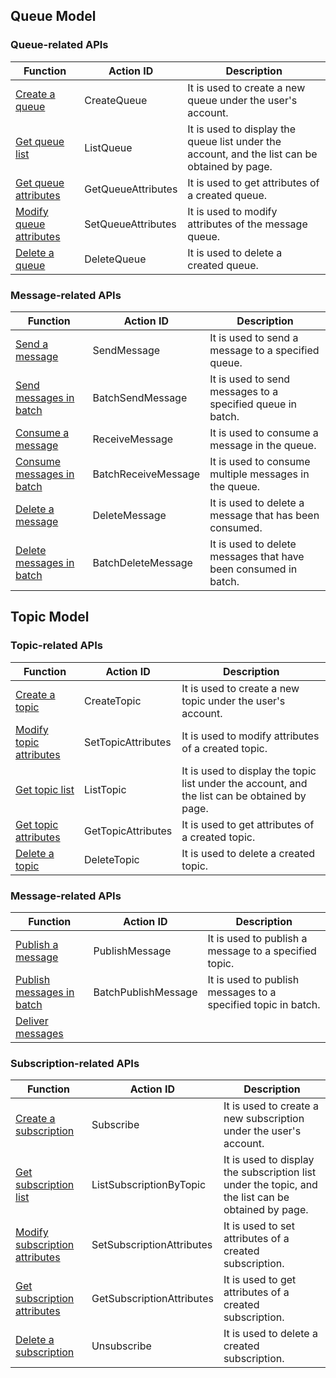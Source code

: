 ## Queue Model

### Queue-related APIs
| Function | Action ID | Description
|---------|---------|---------|
| [Create a queue](/doc/api/431/5832) | CreateQueue | It is used to create a new queue under the user's account. |
| [Get queue list](/doc/api/431/5833) | ListQueue | It is used to display the queue list under the account, and the list can be obtained by page. |
| [Get queue attributes](/doc/api/431/5834) | GetQueueAttributes | It is used to get attributes of a created queue. |
| [Modify queue attributes](/doc/api/431/5835) | SetQueueAttributes | It is used to modify attributes of the message queue. |
| [Delete a queue](/doc/api/431/5836) | DeleteQueue | It is used to delete a created queue. |


### Message-related APIs
| Function | Action ID | Description |
|---------|---------|---------|
| [Send a message](/doc/api/431/5837) | SendMessage | It is used to send a message to a specified queue. |
| [Send messages in batch](/doc/api/431/5838) | BatchSendMessage | It is used to send messages to a specified queue in batch. |
| [Consume a message](/doc/api/431/5839) | ReceiveMessage | It is used to consume a message in the queue. |
| [Consume messages in batch](/doc/api/431/5924) | BatchReceiveMessage | It is used to consume multiple messages in the queue. |
| [Delete a message](/doc/api/431/5840) | DeleteMessage | It is used to delete a message that has been consumed. |
| [Delete messages in batch](/doc/api/431/5841) | BatchDeleteMessage | It is used to delete messages that have been consumed in batch. |


## Topic Model

### Topic-related APIs
| Function | Action ID | Description |
|---------|---------|---------|
| [Create a topic](/doc/api/406/7405) | CreateTopic | It is used to create a new topic under the user's account. |
| [Modify topic attributes](/doc/api/406/7406) | SetTopicAttributes | It is used to modify attributes of a created topic. |
| [Get topic list](/doc/api/406/7407) | ListTopic | It is used to display the topic list under the account, and the list can be obtained by page. |
| [Get topic attributes](/doc/api/406/7408) | GetTopicAttributes | It is used to get attributes of a created topic. |
| [Delete a topic](/doc/api/406/7409) | DeleteTopic | It is used to delete a created topic. |


### Message-related APIs
| Function | Action ID | Description |
|---------|---------|---------|
| [Publish a message](/doc/api/406/7411) | PublishMessage | It is used to publish a message to a specified topic. |
| [Publish messages in batch](/doc/api/406/7412) | BatchPublishMessage | It is used to publish messages to a specified topic in batch. |
| [Deliver messages](/doc/api/406/7420) |||


### Subscription-related APIs
| Function | Action ID | Description |
|---------|---------|---------|
| [Create a subscription](/doc/api/406/7414) | Subscribe | It is used to create a new subscription under the user's account. |
| [Get subscription list](/doc/api/406/7415) | ListSubscriptionByTopic | It is used to display the subscription list under the topic, and the list can be obtained by page. |
| [Modify subscription attributes](/doc/api/406/7416) | SetSubscriptionAttributes | It is used to set attributes of a created subscription. |
| [Get subscription attributes](/doc/api/406/7418) | GetSubscriptionAttributes | It is used to get attributes of a created subscription. |
| [Delete a subscription](/doc/api/406/7417) | Unsubscribe | It is used to delete a created subscription. |

